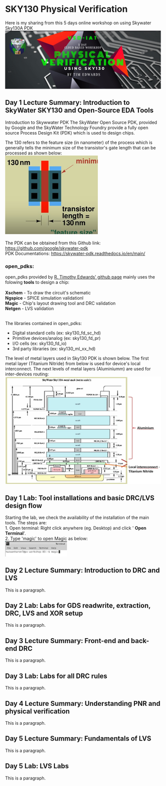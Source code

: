 # SKY130 Physical Verification

 <!DOCTYPE html>
<html>
<head>
Here is my sharing from this 5 days online workshop on using Skywater Sky130A PDK
 <img src="https://github.com/hazwanh7/SKY130-Physical-Verification/blob/main/images/Workshop-Flyer.jpeg?raw=true" alt="Sky130 workshop" style="width:700px;"> 
</head>
<body>

<h2>Day 1 Lecture Summary: Introduction to SkyWater SKY130 and Open-Source EDA Tools</h2>
<p>
 Introduction to Skywwater PDK
 The SkyWater Open Source PDK, provided by Google and the SkyWater Technology Foundry provide a fully open source Process Design Kit (PDK) which is used to design chips.<br> 
 
 The 130  refers to the feature size (in nanometer) of the process which is generally tells the minimum size of the transistor's gate length that can be processed as shown below: <br>
 <img src="https://github.com/hazwanh7/SKY130-Physical-Verification/blob/main/images/gate-length.jpg" style="width:300px;"> <br>
 <br>
  The PDK can be obtained from this Github link: https://github.com/google/skywater-pdk <br>
 PDK Documentations: https://skywater-pdk.readthedocs.io/en/main/
 <br>
 <h3>open_pdks:</h3>
 open_pdks provided by  <a href="https://github.com/RTimothyEdwards/open_pdks">R. Timothy Edwards' github page</a> mainly uses the folowing <b>tools</b> to design a chip:<br>
  <br>
 <b>Xschem</b> - To draw the circuit's schematic<br> 
 <b>Ngspice</b> - SPICE simulation validationl<br>
 <b>Magic</b> - Chip's layout drawing tool and DRC validation<br>
 <b>Netgen</b> - LVS validation<br>
 <br>
 
 The libraries contained in open_pdks: <br>

 - Digital standard cells (ex: sky130_fd_sc_hd) <br>
 - Primitive devices/analog (ex: sky130_fd_pr) <br>
 - I/O cells (ex: sky130_fd_io) <br>
 - 3rd party libraries (ex: sky130_ml_xx_hd) <br>
 
 The level of metal layers used in Sky130 PDK is shown below. The first metal layer (Titanium Nitride) from below is used for device's local interconnect. The next levels of metal layers (Aluminiumm) are used for inter-devices routing:  <br>
 <img src="https://github.com/hazwanh7/SKY130-Physical-Verification/blob/main/images/sky130_layers.jpg?raw=true" style="width:700px;"> 
  <br>


 
 </p>
 
<h2>Day 1 Lab: Tool installations and basic DRC/LVS design flow</h2>
<p>
 Starting the lab, we check the availability of the installation of the main tools. The steps are:<br>
 1. Open terminal: Right click anywhere (eg. Desktop) and click ' <b>Open Terminal</b>'.<br>
 2. Type 'magic' to open Magic as below:<br>
 <img src="https://github.com/hazwanh7/SKY130-Physical-Verification/blob/main/images/magic_open.jpg?raw=true" style="width:200px;"> <br>
 </p>
 
<h2>Day 2 Lecture Summary: Introduction to DRC and LVS</h2>
<p>This is a paragraph.</p>
 
<h2>Day 2 Lab: Labs for GDS readwrite, extraction, DRC, LVS and XOR setup</h2>
<p>This is a paragraph.</p>
 
<h2>Day 3 Lecture Summary:  Front-end and back-end DRC</h2>
<p>This is a paragraph.</p>
 
<h2>Day 3 Lab: Labs for all DRC rules </h2>
<p>This is a paragraph.</p>
 
<h2>Day 4 Lecture Summary: Understanding PNR and physical verification </h2>
<p>This is a paragraph.</p>

<h2>Day 5 Lecture Summary: Fundamentals of LVS </h2>
<p>This is a paragraph.</p>
 
<h2>Day 5 Lab: LVS Labs </h2>
<p>This is a paragraph.</p>

</body>
</html> 
